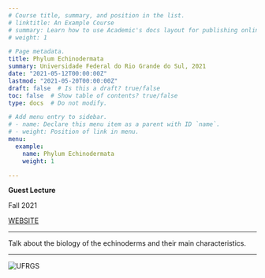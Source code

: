 ```yaml
---
# Course title, summary, and position in the list.
# linktitle: An Example Course
# summary: Learn how to use Academic's docs layout for publishing online courses, software documentation, and tutorials.
# weight: 1

# Page metadata.
title: Phylum Echinodermata
summary: Universidade Federal do Rio Grande do Sul, 2021
date: "2021-05-12T00:00:00Z"
lastmod: "2021-05-20T00:00:00Z"
draft: false  # Is this a draft? true/false
toc: false  # Show table of contents? true/false
type: docs  # Do not modify.

# Add menu entry to sidebar.
# - name: Declare this menu item as a parent with ID `name`.
# - weight: Position of link in menu.
menu:
  example:
    name: Phylum Echinodermata
    weight: 1

---
```

**Guest Lecture**

Fall 2021

[WEBSITE](https://www.ufrgs.br/biociencias/)

---

Talk about the biology of the echinoderms and their main characteristics.

---

![UFRGS](https://raw.githubusercontent.com/rosanafcunha/rosanafcunha/master/static/media/featured.png "ufrgs")
